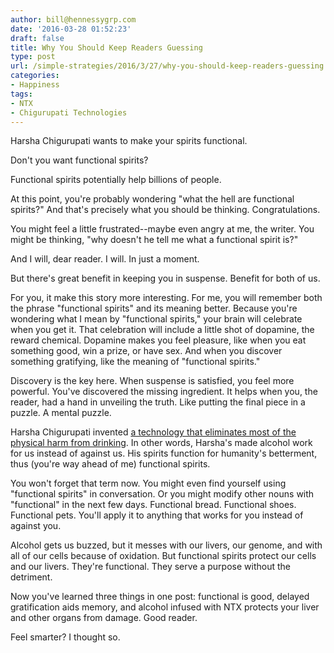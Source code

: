 ```yaml
---
author: bill@hennessygrp.com
date: '2016-03-28 01:52:23'
draft: false
title: Why You Should Keep Readers Guessing
type: post
url: /simple-strategies/2016/3/27/why-you-should-keep-readers-guessing
categories:
- Happiness
tags:
- NTX
- Chigurupati Technologies
---
```


Harsha Chigurupati wants to make your spirits functional.

Don't you want functional spirits?

Functional spirits potentially help billions of people.

At this point, you're probably wondering "what the hell are functional spirits?" And that's precisely what you should be thinking. Congratulations.

You might feel a little frustrated--maybe even angry at me, the writer. You might be thinking, "why doesn't he tell me what a functional spirit is?"

And I will, dear reader. I will. In just a moment.

But there's great benefit in keeping you in suspense. Benefit for both of us.

For you, it make this story more interesting. For me, you will remember both the phrase "functional spirits" and its meaning better. Because you're wondering what I mean by "functional spirits," your brain will celebrate when you get it. That celebration will include a little shot of dopamine, the reward chemical. Dopamine makes you feel pleasure, like when you eat something good, win a prize, or have sex. And when you discover something gratifying, like the meaning of "functional spirits."

Discovery is the key here. When suspense is satisfied, you feel more powerful. You've discovered the missing ingredient. It helps when you, the reader, had a hand in unveiling the truth. Like putting the final piece in a puzzle. A mental puzzle.

Harsha Chigurupati invented [a technology that eliminates most of the physical harm from drinking](http://billhennessy.com/simple-strategies/2016/2/29/safer-drinking-its-here). In other words, Harsha's made alcohol work for us instead of against us. His spirits function for humanity's betterment, thus (you're way ahead of me) functional spirits.

You won't forget that term now. You might even find yourself using "functional spirits" in conversation. Or you might modify other nouns with "functional" in the next few days. Functional bread. Functional shoes. Functional pets. You'll apply it to anything that works for you instead of against you.

Alcohol gets us buzzed, but it messes with our livers, our genome, and with all of our cells because of oxidation. But functional spirits protect our cells and our livers. They're functional. They serve a purpose without the detriment.

Now you've learned three things in one post: functional is good, delayed gratification aids memory, and alcohol infused with NTX protects your liver and other organs from damage. Good reader.

Feel smarter? I thought so.
